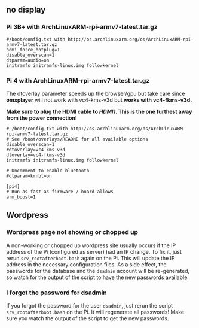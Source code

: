 ## no display


### Pi 3B+ with ArchLinuxARM-rpi-armv7-latest.tar.gz

```
#/boot/config.txt with http://os.archlinuxarm.org/os/ArchLinuxARM-rpi-armv7-latest.tar.gz
hdmi_force_hotplug=1
disable_overscan=1
dtparam=audio=on
initramfs initramfs-linux.img followkernel
```

### Pi 4 with ArchLinuxARM-rpi-armv7-latest.tar.gz

The dtoverlay parameter speeds up the browser/gpu but take care since **omxplayer** will not work with vc4-kms-v3d but **works with vc4-fkms-v3d.**

**Make sure to plug the HDMI cable to *HDMI1*. This is the one furthest away from the power connection!**

```
# /boot/config.txt with http://os.archlinuxarm.org/os/ArchLinuxARM-rpi-armv7-latest.tar.gz
# See /boot/overlays/README for all available options
disable_overscan=1
#dtoverlay=vc4-kms-v3d
dtoverlay=vc4-fkms-v3d
initramfs initramfs-linux.img followkernel

# Uncomment to enable bluetooth
#dtparam=krnbt=on

[pi4]
# Run as fast as firmware / board allows
arm_boost=1
```

## Wordpress

### Wordpress page not showing or chopped up

A non-working or chopped up wordpress site usually occurs if the IP address of the Pi (configured as server) had an IP change. To fix it, just rerun `srv_rootafterboot.bash` again on the Pi. This will update the IP address in the necessary configuration files. As a side effect, the passwords for the database and the `dsadmin` account will be re-generated, so watch for the output of the script to have the new passwords available.

### I forgot the password for dsadmin

If you forgot the password for the user `dsadmin`, just rerun the script `srv_rootafterboot.bash` on the Pi. It will regenerate all passwords! Make sure you watch the output of the script to get the new passwords.
